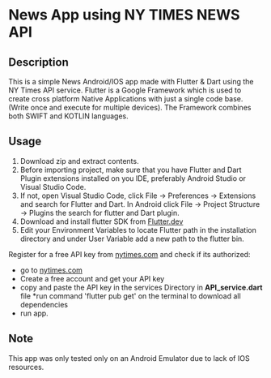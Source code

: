 # News App using NY TIMES NEWS API

## Description

This is a simple News Android/IOS app made with Flutter & Dart using the NY Times API service.
Flutter is a Google Framework which is used to create cross platform Native Applications with just a single code base. (Write once and execute for multiple devices).
The Framework combines both SWIFT and KOTLIN languages.

## Usage
1. Download zip and extract contents.
2. Before importing project, make sure that you have Flutter and Dart Plugin extensions installed on you IDE, preferably Android Studio or Visual Studio Code.
3. If not, open Visual Studio Code, click File -> Preferences -> Extensions and search for Flutter and Dart. In Android click File -> Project Structure -> Plugins the search for flutter and Dart plugin.
4. Download and install flutter SDK from <a href="https://flutter.dev/docs/get-started/install/windows/">Flutter.dev</a>
5. Edit your Environment Variables to locate Flutter path in the installation directory and under User Variable add a new path to the flutter bin.

Register for a free API key from <a href="https://developer.nytimes.com/">nytimes.com</a> and check if its authorized:

* go to <a href="https://developer.nytimes.com/">nytimes.com</a>
* Create a free account and get your API key
* copy and paste the API key in the services Directory in **API_service.dart** file
  *run command 'flutter pub get' on the terminal to download all dependencies
* run app.

## Note
This app was only tested only on an Android Emulator due to lack of IOS resources.

